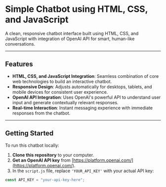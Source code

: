 
#  Simple Chatbot using HTML, CSS, and JavaScript

A clean, responsive chatbot interface built using HTML, CSS, and JavaScript with integration of OpenAI API for smart, human-like conversations.

---

##  Features

- **HTML, CSS, and JavaScript Integration**: Seamless combination of core web technologies to build an interactive chatbot.
- **Responsive Design**: Adjusts automatically for desktops, tablets, and mobile devices for consistent user experience.
- **OpenAI API Integration**: Uses OpenAI's powerful API to understand user input and generate contextually relevant responses.
- **Real-time Interaction**: Instant messaging experience with immediate responses from the chatbot.

---

##  Getting Started

To run this chatbot locally:

1. **Clone this repository** to your computer.
2. **Get an OpenAI API key** from [https://platform.openai.com/](https://platform.openai.com/).
3. In the `script.js` file, replace `'YOUR_API_KEY'` with your actual API key:

```js
const API_KEY = "your-api-key-here";
